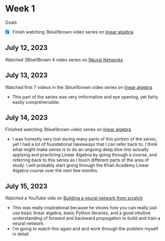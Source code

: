 # Week 1

Goals
- [x] Finish watching 3blue1brown video series on [linear algebra](https://www.youtube.com/playlist?list=plzhqobowtqdpd3mizzm2xvfitgf8he_ab)

## July 12, 2023

Watched 3Blue1Brown 4 video series on [Neural Networks](https://www.youtube.com/playlist?list=PLZHQObOWTQDNU6R1_67000Dx_ZCJB-3pi)

## July 13, 2023

Watched first 7 videos in the 3blue1brown video series on [linear
algebra](https://www.youtube.com/playlist?list=plzhqobowtqdpd3mizzm2xvfitgf8he_ab)
* This part of the series was very imformative and eye opening, yet
  fairly easily comprehensible.

## July 14, 2023

Finished watching 3blue1brown video series on [linear algebra](https://www.youtube.com/playlist?list=plzhqobowtqdpd3mizzm2xvfitgf8he_ab)
* I was honestly very lost during many parts of this portion of the series, yet I had a lot of foundational takeaways that I can refer back to. I think what might make sense is to do an ongoing deep dive into actually applying and practicing Linear Algebra by going through a course, and referring back to this series as I touch different parts of the area of study. I will probably start going through the Khan Academy Linear Algebra course over the next few months.


## July 15, 2023

Watched a YouTube vide on [Building a neural network from scratch](https://www.youtube.com/watch?v=w8yWXqWQYmU)
* This was really inspirational because he shows how you can really just use basic linear algebra, basic Python libraries, and a good intuitive understanding of forward and backward propogation to build and train a neural network.
* I'm going to watch this again and and work through the problem myself in detail
